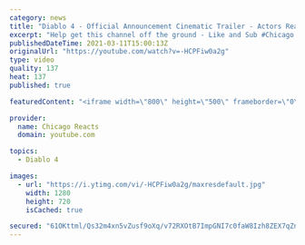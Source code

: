 ```yaml
---
category: news
title: "Diablo 4 - Official Announcement Cinematic Trailer - Actors React"
excerpt: "Help get this channel off the ground - Like and Sub #Chicago #Blind #React."
publishedDateTime: 2021-03-11T15:00:13Z
originalUrl: "https://youtube.com/watch?v=-HCPFiw0a2g"
type: video
quality: 137
heat: 137
published: true

featuredContent: "<iframe width=\"800\" height=\"500\" frameborder=\"0\" src=\"https://www.youtube.com/embed/-HCPFiw0a2g\" allow=\"accelerometer; autoplay; encrypted-media; gyroscope; picture-in-picture\" allowfullscreen></iframe>"

provider:
  name: Chicago Reacts
  domain: youtube.com

topics:
  - Diablo 4

images:
  - url: "https://i.ytimg.com/vi/-HCPFiw0a2g/maxresdefault.jpg"
    width: 1280
    height: 720
    isCached: true

secured: "61OKttml/Qs32m4xn5vZusf9oXq/v72RXOtB7ImpGNI7c0faW8Izh8ZEX7qZn5nfh000tlWA/RjM7hBdySULS7rtMUNF2e76kksoYYNwWgjC7ifn/3zLNdtdoWajeXJGe4bVnZ0kEXGUDnOAyNX5x50fEktVPIJ/9eoc7GDG4Yv4qJpYi6bCQ5riAzF36DOI1D8fR+fX3crgj6Ere4F5zo8zn8vaRdYHu6M9BDAnKFryEBnhSfMuXKCig3osv+89KxL/RVA5ixH4tlTGI3j2lwt6Lni92NbpbSkhVoRmvXQwz4sxUDFj/ofE5zRB+ngWDSGwFo02L0xYqe2wzxTJtxAw2mkYqUuInFD0ENbfjAeLvyIhnw70J4b0G1aXkXUx90MKCS0weJ6OMchSJz6ZTneS8NQkrgon+nw/GK+zNttppeasKr0I3/tF4hqxIkCM;3l4AbiMRX3MMuYgdCfkI7g=="
---
```



